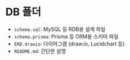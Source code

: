 # DB 폴더

- `schema.sql`: MySQL 등 RDB용 설계 파일
- `schema.prisma`: Prisma 등 ORM용 스키마 파일
- `ERD.drawio`: 다이어그램 (draw.io, Lucidchart 등)
- `README.md`: 간단한 설명 